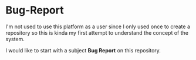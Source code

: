 # Bug-Report

I'm not used to use this platform as a user since I only used once to create a repository so this is kinda my first attempt to understand the concept of the system. 

I would like to start with a subject **Bug Report** on this repository.
